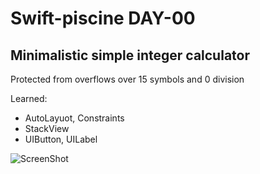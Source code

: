 # Swift-piscine DAY-00

## Minimalistic simple integer calculator 
Protected from overflows over 15 symbols and 0 division  

Learned:
- AutoLayuot, Constraints
- StackView
- UIButton, UILabel

![ScreenShot](calculator.gif)
